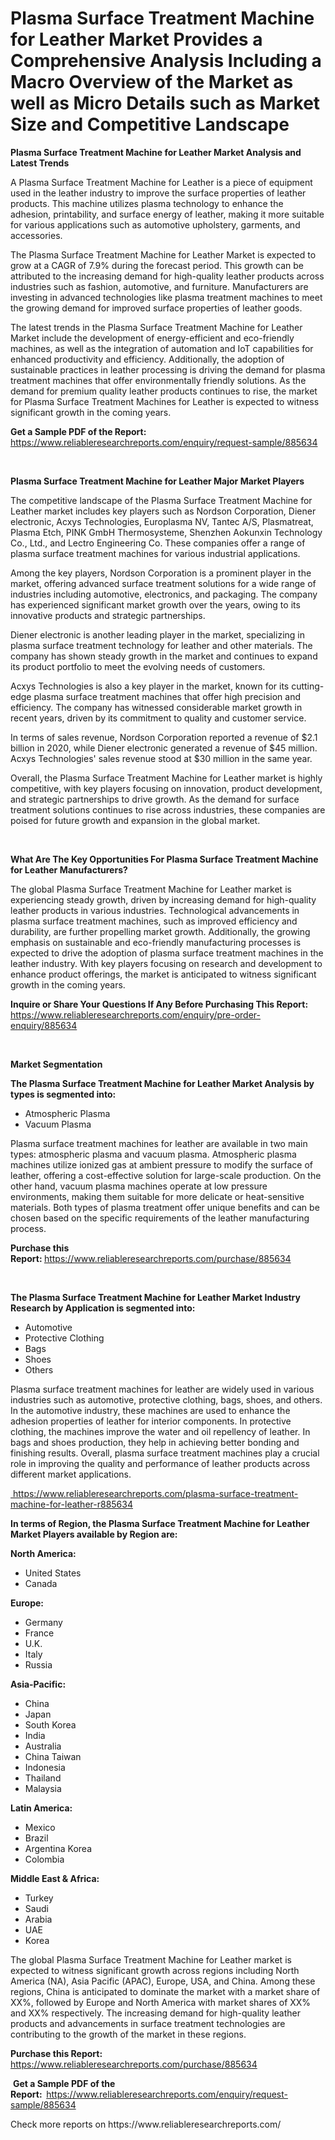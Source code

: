 <p><h1>Plasma Surface Treatment Machine for Leather Market Provides a Comprehensive Analysis Including a Macro Overview of the Market as well as Micro Details such as Market Size and Competitive Landscape</h1></p><p><strong>Plasma Surface Treatment Machine for Leather Market Analysis and Latest Trends</strong></p>
<p><p>A Plasma Surface Treatment Machine for Leather is a piece of equipment used in the leather industry to improve the surface properties of leather products. This machine utilizes plasma technology to enhance the adhesion, printability, and surface energy of leather, making it more suitable for various applications such as automotive upholstery, garments, and accessories.</p><p>The Plasma Surface Treatment Machine for Leather Market is expected to grow at a CAGR of 7.9% during the forecast period. This growth can be attributed to the increasing demand for high-quality leather products across industries such as fashion, automotive, and furniture. Manufacturers are investing in advanced technologies like plasma treatment machines to meet the growing demand for improved surface properties of leather goods.</p><p>The latest trends in the Plasma Surface Treatment Machine for Leather Market include the development of energy-efficient and eco-friendly machines, as well as the integration of automation and IoT capabilities for enhanced productivity and efficiency. Additionally, the adoption of sustainable practices in leather processing is driving the demand for plasma treatment machines that offer environmentally friendly solutions. As the demand for premium quality leather products continues to rise, the market for Plasma Surface Treatment Machines for Leather is expected to witness significant growth in the coming years.</p></p>
<p><strong>Get a Sample PDF of the Report:&nbsp;</strong> <a href="https://www.reliableresearchreports.com/enquiry/request-sample/885634">https://www.reliableresearchreports.com/enquiry/request-sample/885634</a></p>
<p>&nbsp;</p>
<p><strong>Plasma Surface Treatment Machine for Leather Major Market Players</strong></p>
<p><p>The competitive landscape of the Plasma Surface Treatment Machine for Leather market includes key players such as Nordson Corporation, Diener electronic, Acxys Technologies, Europlasma NV, Tantec A/S, Plasmatreat, Plasma Etch, PINK GmbH Thermosysteme, Shenzhen Aokunxin Technology Co., Ltd., and Lectro Engineering Co. These companies offer a range of plasma surface treatment machines for various industrial applications.</p><p>Among the key players, Nordson Corporation is a prominent player in the market, offering advanced surface treatment solutions for a wide range of industries including automotive, electronics, and packaging. The company has experienced significant market growth over the years, owing to its innovative products and strategic partnerships.</p><p>Diener electronic is another leading player in the market, specializing in plasma surface treatment technology for leather and other materials. The company has shown steady growth in the market and continues to expand its product portfolio to meet the evolving needs of customers.</p><p>Acxys Technologies is also a key player in the market, known for its cutting-edge plasma surface treatment machines that offer high precision and efficiency. The company has witnessed considerable market growth in recent years, driven by its commitment to quality and customer service.</p><p>In terms of sales revenue, Nordson Corporation reported a revenue of $2.1 billion in 2020, while Diener electronic generated a revenue of $45 million. Acxys Technologies' sales revenue stood at $30 million in the same year.</p><p>Overall, the Plasma Surface Treatment Machine for Leather market is highly competitive, with key players focusing on innovation, product development, and strategic partnerships to drive growth. As the demand for surface treatment solutions continues to rise across industries, these companies are poised for future growth and expansion in the global market.</p></p>
<p>&nbsp;</p>
<p><strong>What Are The Key Opportunities For Plasma Surface Treatment Machine for Leather Manufacturers?</strong></p>
<p><p>The global Plasma Surface Treatment Machine for Leather market is experiencing steady growth, driven by increasing demand for high-quality leather products in various industries. Technological advancements in plasma surface treatment machines, such as improved efficiency and durability, are further propelling market growth. Additionally, the growing emphasis on sustainable and eco-friendly manufacturing processes is expected to drive the adoption of plasma surface treatment machines in the leather industry. With key players focusing on research and development to enhance product offerings, the market is anticipated to witness significant growth in the coming years.</p></p>
<p><strong>Inquire or Share Your Questions If Any Before Purchasing This Report:</strong> <a href="https://www.reliableresearchreports.com/enquiry/pre-order-enquiry/885634">https://www.reliableresearchreports.com/enquiry/pre-order-enquiry/885634</a></p>
<p>&nbsp;</p>
<p><strong>Market Segmentation</strong></p>
<p><strong>The Plasma Surface Treatment Machine for Leather Market Analysis by types is segmented into:</strong></p>
<p><ul><li>Atmospheric Plasma</li><li>Vacuum Plasma</li></ul></p>
<p><p>Plasma surface treatment machines for leather are available in two main types: atmospheric plasma and vacuum plasma. Atmospheric plasma machines utilize ionized gas at ambient pressure to modify the surface of leather, offering a cost-effective solution for large-scale production. On the other hand, vacuum plasma machines operate at low pressure environments, making them suitable for more delicate or heat-sensitive materials. Both types of plasma treatment offer unique benefits and can be chosen based on the specific requirements of the leather manufacturing process.</p></p>
<p><strong>Purchase this Report:&nbsp;</strong><a href="https://www.reliableresearchreports.com/purchase/885634">https://www.reliableresearchreports.com/purchase/885634</a></p>
<p>&nbsp;</p>
<p><strong>The Plasma Surface Treatment Machine for Leather Market Industry Research by Application is segmented into:</strong></p>
<p><ul><li>Automotive</li><li>Protective Clothing</li><li>Bags</li><li>Shoes</li><li>Others</li></ul></p>
<p><p>Plasma surface treatment machines for leather are widely used in various industries such as automotive, protective clothing, bags, shoes, and others. In the automotive industry, these machines are used to enhance the adhesion properties of leather for interior components. In protective clothing, the machines improve the water and oil repellency of leather. In bags and shoes production, they help in achieving better bonding and finishing results. Overall, plasma surface treatment machines play a crucial role in improving the quality and performance of leather products across different market applications.</p></p>
<p><a href="https://www.reliableresearchreports.com/plasma-surface-treatment-machine-for-leather-r885634">&nbsp;https://www.reliableresearchreports.com/plasma-surface-treatment-machine-for-leather-r885634</a></p>
<p><strong>In terms of Region, the Plasma Surface Treatment Machine for Leather Market Players available by Region are:</strong></p>
<p>
    <p> <strong> North America: </strong>
        <ul>
            <li>United States</li>
            <li>Canada</li>
        </ul>
        </p> 
    <p> <strong> Europe: </strong>
        <ul>
            <li>Germany</li>
            <li>France</li>
            <li>U.K.</li>
            <li>Italy</li>
            <li>Russia</li>
        </ul>
        </p> 
    <p> <strong> Asia-Pacific: </strong>
        <ul>
            <li>China</li>
            <li>Japan</li>
            <li>South Korea</li>
            <li>India</li>
            <li>Australia</li>
            <li>China Taiwan</li>
            <li>Indonesia</li>
            <li>Thailand</li>
            <li>Malaysia</li>
        </ul>
        </p> 
    <p> <strong> Latin America: </strong>
        <ul>
            <li>Mexico</li>
            <li>Brazil</li>
            <li>Argentina Korea</li>
            <li>Colombia</li>
        </ul>
        </p> 
    <p> <strong> Middle East & Africa: </strong>
        <ul>
            <li>Turkey</li>
            <li>Saudi</li>
            <li>Arabia</li>
            <li>UAE</li>
            <li>Korea</li>
        </ul>
    </p>
    </p>
<p><p>The global Plasma Surface Treatment Machine for Leather market is expected to witness significant growth across regions including North America (NA), Asia Pacific (APAC), Europe, USA, and China. Among these regions, China is anticipated to dominate the market with a market share of XX%, followed by Europe and North America with market shares of XX% and XX% respectively. The increasing demand for high-quality leather products and advancements in surface treatment technologies are contributing to the growth of the market in these regions.</p></p>
<p><strong>Purchase this Report: </strong><a href="https://www.reliableresearchreports.com/purchase/885634">https://www.reliableresearchreports.com/purchase/885634</a></p>
<p>&nbsp;<strong>Get a Sample PDF of the Report:&nbsp;&nbsp;</strong><a href="https://www.reliableresearchreports.com/enquiry/request-sample/885634">https://www.reliableresearchreports.com/enquiry/request-sample/885634</a></p>
<p><strong></strong></p>
<p>Check more reports on https://www.reliableresearchreports.com/</p>